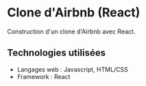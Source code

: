 # Clone d'Airbnb (React)

Construction d'un clone d'Airbnb avec React.

## Technologies utilisées

- Langages web : Javascript, HTML/CSS
- Framework : React
